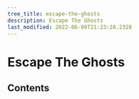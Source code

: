 ```yaml
---
tree_title: escape-the-ghosts
description: Escape The Ghosts
last_modified: 2022-06-09T21:23:28.2328
---
```


# Escape The Ghosts

## Contents
